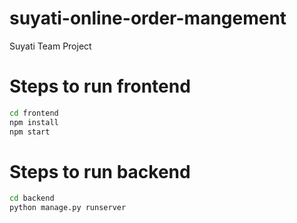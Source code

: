 # suyati-online-order-mangement
Suyati Team Project 

# Steps to run frontend
```bash
cd frontend
npm install
npm start
```

# Steps to run backend
```bash
cd backend
python manage.py runserver
```
